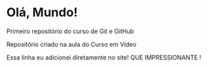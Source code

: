# Olá, Mundo!
 Primeiro repositório do curso de Git e GitHub

Repositório criado na aula do Curso em Vídeo 

 Essa linha eu adicionei  diretamente no site!  QUE  IMPRESSIONANTE !
